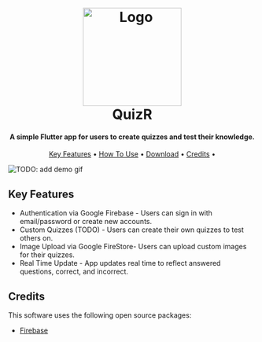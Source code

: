 
<h1 align="center">
  <br>
  <img src="https://image.flaticon.com/icons/svg/1739/1739426.svg" alt="Logo" width="200"></a>
  <br>
  QuizR
  <br>
</h1>
<h4 align="center">A simple Flutter app for users to create quizzes and test their knowledge.</h4>

<p align="center">
  <a href="#key-features">Key Features</a> •
  <a href="#how-to-use">How To Use</a> •
  <a href="#download">Download</a> •
  <a href="#credits">Credits</a> •
</p>

![TODO: add demo gif]()

## Key Features

* Authentication via Google Firebase - Users can sign in with email/password or create new accounts.
* Custom Quizzes (TODO) - Users can create their own quizzes to test others on.
* Image Upload via Google FireStore- Users can upload custom images for their quizzes.
* Real Time Update - App updates real time to reflect answered questions, correct, and incorrect.

## Credits

This software uses the following open source packages:

- [Firebase](https://firebase.google.com/)
